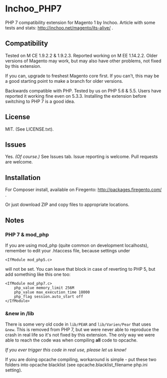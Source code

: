 # Inchoo_PHP7

PHP 7 compatibility extension for Magento 1 by Inchoo. Article with some tests and stats: http://inchoo.net/magento/its-alive/ .

## Compatibility
Tested on M CE 1.9.2.2 & 1.9.2.3. Reported working on M EE 1.14.2.2. Older versions of Magento may work, but may also have other problems, not fixed by this extension.

If you can, upgrade to freshest Magento core first. If you can't, this may be a good starting point to make a branch for older versions.

Backwards compatible with PHP. Tested by us on PHP 5.6 & 5.5. Users have reported it working fine even on 5.3.3. Installing the extension before switching to PHP 7 is a good idea.

## License
MIT. (See LICENSE.txt).

## Issues
Yes. _(Of course.)_ See Issues tab. Issue reporting is welcome. Pull requests are welcome.

## Installation
For Composer install, available on Firegento: http://packages.firegento.com/ .

Or just download ZIP and copy files to appropriate locations.

## Notes

### PHP 7 & mod_php
If you are using mod_php (quite common on development localhosts), remember to edit your .htaccess file, because settings under

    <IfModule mod_php5.c>

will not be set. You can leave that block in case of reverting to PHP 5, but add something like this one too:

    <IfModule mod_php7.c>
        php_value memory_limit 256M
        php_value max_execution_time 18000
        php_flag session.auto_start off
    </IfModule>

### &new in /lib
There is some very old code in `lib/PEAR` and `lib/Varien/Pear` that uses `&new`. This is removed from PHP 7, but we were never able to reproduce the crash in real life so it's not fixed by this extension. The only way we were able to reach the code was when compiling **all** code to opcache.

*If you ever trigger this code in real use, please let us know!*

If you are doing opcache compiling, workaround is simple - put these two folders into opcache blacklist (see opcache.blacklist_filename php.ini setting).